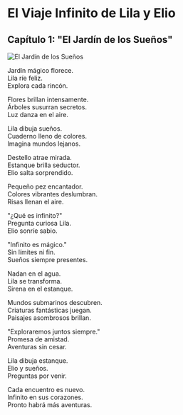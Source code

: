 # El Viaje Infinito de Lila y Elio

## Capítulo 1: "El Jardín de los Sueños"
![El Jardín de los Sueños](C:\\Users\\david\\Desktop\\StoryBookLLM\\CuentosGenerados\\El_infinito_2025-03-16_23-59-17\\en_un_jardn_mgico_lleno.png)

Jardín mágico florece.  
Lila ríe feliz.  
Explora cada rincón.  

Flores brillan intensamente.  
Árboles susurran secretos.  
Luz danza en el aire.  

Lila dibuja sueños.  
Cuaderno lleno de colores.  
Imagina mundos lejanos.  

Destello atrae mirada.  
Estanque brilla seductor.  
Elio salta sorprendido.  

Pequeño pez encantador.  
Colores vibrantes deslumbran.  
Risas llenan el aire.  

"¿Qué es infinito?"  
Pregunta curiosa Lila.  
Elio sonríe sabio.  

"Infinito es mágico."  
Sin límites ni fin.  
Sueños siempre presentes.  

Nadan en el agua.  
Lila se transforma.  
Sirena en el estanque.  

Mundos submarinos descubren.  
Criaturas fantásticas juegan.  
Paisajes asombrosos brillan.  

"Exploraremos juntos siempre."  
Promesa de amistad.  
Aventuras sin cesar.  

Lila dibuja estanque.  
Elio y sueños.  
Preguntas por venir.  

Cada encuentro es nuevo.  
Infinito en sus corazones.  
Pronto habrá más aventuras.